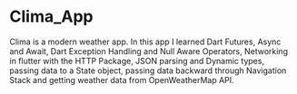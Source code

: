 # Clima_App
  Clima is a modern weather app. In this app I learned Dart Futures, Async and Await, Dart Exception Handling and Null Aware Operators, Networking in flutter with the HTTP Package, JSON parsing and Dynamic types, passing data to a State object, passing data backward through Navigation Stack and getting weather data from OpenWeatherMap API.
